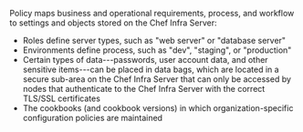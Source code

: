 Policy maps business and operational requirements, process, and workflow
to settings and objects stored on the Chef Infra Server:

- Roles define server types, such as "web server" or "database server"
- Environments define process, such as "dev", "staging", or
    "production"
- Certain types of data---passwords, user account data, and other
    sensitive items---can be placed in data bags, which are located in a
    secure sub-area on the Chef Infra Server that can only be accessed
    by nodes that authenticate to the Chef Infra Server with the correct
    TLS/SSL certificates
- The cookbooks (and cookbook versions) in which organization-specific
    configuration policies are maintained